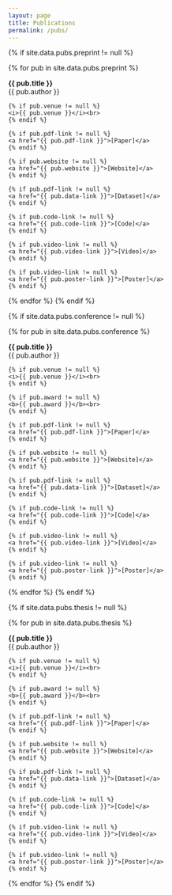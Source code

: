 ```yaml
---
layout: page
title: Publications
permalink: /pubs/
---
```

{% if site.data.pubs.preprint != null %}
<!-- ## Preprints -->
{% for pub in site.data.pubs.preprint %}
<p class="message">
    <b>{{ pub.title }}</b><br>
    {{ pub.author }}<br>

    {% if pub.venue != null %}
    <i>{{ pub.venue }}</i><br>
    {% endif %}

    {% if pub.pdf-link != null %}
    <a href="{{ pub.pdf-link }}">[Paper]</a>
    {% endif %}

    {% if pub.website != null %}
    <a href="{{ pub.website }}">[Website]</a>
    {% endif %}

    {% if pub.pdf-link != null %}
    <a href="{{ pub.data-link }}">[Dataset]</a>
    {% endif %}

    {% if pub.code-link != null %}
    <a href="{{ pub.code-link }}">[Code]</a>
    {% endif %}

    {% if pub.video-link != null %}
    <a href="{{ pub.video-link }}">[Video]</a>
    {% endif %}

    {% if pub.video-link != null %}
    <a href="{{ pub.poster-link }}">[Poster]</a>
    {% endif %}
</p>
{% endfor %}
{% endif %}

{% if site.data.pubs.conference != null %}
<!-- ## Conference Papers -->
{% for pub in site.data.pubs.conference %}
<p class="message">
    <b>{{ pub.title }}</b><br>
    {{ pub.author }}<br>

    {% if pub.venue != null %}
    <i>{{ pub.venue }}</i><br>
    {% endif %}

    {% if pub.award != null %}
    <b>{{ pub.award }}</b><br>
    {% endif %}

    {% if pub.pdf-link != null %}
    <a href="{{ pub.pdf-link }}">[Paper]</a>
    {% endif %}

    {% if pub.website != null %}
    <a href="{{ pub.website }}">[Website]</a>
    {% endif %}

    {% if pub.pdf-link != null %}
    <a href="{{ pub.data-link }}">[Dataset]</a>
    {% endif %}

    {% if pub.code-link != null %}
    <a href="{{ pub.code-link }}">[Code]</a>
    {% endif %}

    {% if pub.video-link != null %}
    <a href="{{ pub.video-link }}">[Video]</a>
    {% endif %}

    {% if pub.video-link != null %}
    <a href="{{ pub.poster-link }}">[Poster]</a>
    {% endif %}
</p>
{% endfor %}
{% endif %}

{% if site.data.pubs.thesis != null %}
<!-- ## Thesis Work -->
{% for pub in site.data.pubs.thesis %}
<p class="message">
    <b>{{ pub.title }}</b><br>
    {{ pub.author }}<br>

    {% if pub.venue != null %}
    <i>{{ pub.venue }}</i><br>
    {% endif %}

    {% if pub.award != null %}
    <b>{{ pub.award }}</b><br>
    {% endif %}

    {% if pub.pdf-link != null %}
    <a href="{{ pub.pdf-link }}">[Paper]</a>
    {% endif %}

    {% if pub.website != null %}
    <a href="{{ pub.website }}">[Website]</a>
    {% endif %}

    {% if pub.pdf-link != null %}
    <a href="{{ pub.data-link }}">[Dataset]</a>
    {% endif %}

    {% if pub.code-link != null %}
    <a href="{{ pub.code-link }}">[Code]</a>
    {% endif %}

    {% if pub.video-link != null %}
    <a href="{{ pub.video-link }}">[Video]</a>
    {% endif %}

    {% if pub.video-link != null %}
    <a href="{{ pub.poster-link }}">[Poster]</a>
    {% endif %}
</p>
{% endfor %}
{% endif %}
